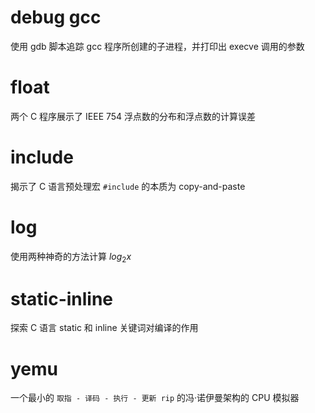 # debug gcc

使用 gdb 脚本追踪 gcc 程序所创建的子进程，并打印出 execve 调用的参数

# float

两个 C 程序展示了 IEEE 754 浮点数的分布和浮点数的计算误差

# include

揭示了 C 语言预处理宏 `#include` 的本质为 copy-and-paste

# log

使用两种神奇的方法计算 $log_2{x}$

# static-inline

探索 C 语言 static 和 inline 关键词对编译的作用

# yemu

一个最小的 `取指 - 译码 - 执行 - 更新 rip` 的冯·诺伊曼架构的 CPU 模拟器